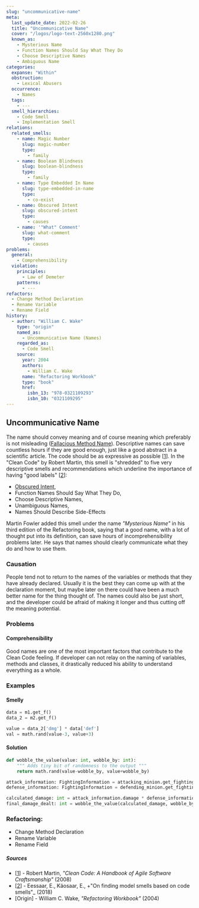 ```yaml
---
slug: "uncommunicative-name"
meta:
  last_update_date: 2022-02-26
  title: "Uncommunicative Name"
  cover: "/logos/logo-text-2560x1280.png"
  known_as:
    - Mysterious Name
    - Function Names Should Say What They Do
    - Choose Descriptive Names
    - Ambiguous Name
categories:
  expanse: "Within"
  obstruction:
    - Lexical Abusers
  occurrence:
    - Names
  tags:
    - ---
  smell_hierarchies:
    - Code Smell
    - Implementation Smell
relations:
  related_smells:
    - name: Magic Number
      slug: magic-number
      type:
        - family
    - name: Boolean Blindness
      slug: boolean-blindness
      type:
        - family
    - name: Type Embedded In Name
      slug: type-embedded-in-name
      type:
        - co-exist
    - name: Obscured Intent
      slug: obscured-intent
      type:
        - causes
    - name: '"What" Comment'
      slug: what-comment
      type:
        - causes
problems:
  general:
    - Comprehensibility
  violation:
    principles:
      - Law of Demeter
    patterns:
      - ---
refactors:
  - Change Method Declaration
  - Rename Variable
  - Rename Field
history:
  - author: "William C. Wake"
    type: "origin"
    named_as:
      - Uncommunicative Name (Names)
    regarded_as:
      - Code Smell
    source:
      year: 2004
      authors:
        - William C. Wake
      name: "Refactoring Workbook"
      type: "book"
      href:
        isbn_13: "978-0321109293"
        isbn_10: "0321109295"
---
```


## Uncommunicative Name

The name should convey meaning and of course meaning which preferably is not misleading ([Fallacious Method Name](./fallacious-method-name.md)). Descriptive names can save countless hours if they are good enough, just like a good abstract in a scientific article. The code should be as expressive as possible [[1](#sources)]. In the "Clean Code" by Robert Martin, this smell is "shredded" to five very descriptive smells and recommendations which underline the importance of having "good labels" [[2](#sources)]:

- [Obscured Intent](./obscured-intent.md),
- Function Names Should Say What They Do,
- Choose Descriptive Names,
- Unambiguous Names,
- Names Should Describe Side-Effects

Martin Fowler added this smell under the name _"Mysterious Name"_ in his third edition of the Refactoring book, saying that a good name, with a lot of thought put into its definition, can save hours of incomprehensibility problems later. He says that names should clearly communicate what they do and how to use them.

### Causation

People tend not to return to the names of the variables or methods that they have already declared. Usually it is the best they can come up with at the declaration moment, but maybe later on there could have been a much better name for the thing thought of. The names could also be just short, and the developer could be afraid of making it longer and thus cutting off the meaning potential.

### Problems

#### **Comprehensibility**

Good names are one of the most important factors that contribute to the Clean Code feeling. If developer can not relay on the naming of variables, methods and classes, it drastically reduced his ability to understand everything as a whole.

### Examples

<div class="example-block">

#### Smelly

```py
data = m1.get_f()
data_2 = m2.get_f()

value = data_2['dmg'] * data['def']
val = math.rand(value-3, value+3)
```

#### Solution

```py
def wobble_the_value(value: int, wobble_by: int):
    """ Adds tiny bit of randomness to the output """
    return math.rand(value-wobble_by, value+wobble_by)

attack_information: FightingInformation = attacking_minion.get_fighting_information()
defense_information: FightingInformation = defending_minion.get_fighting_information()

calculated_damage: int = attack_information.damage * defense_information.defense
final_damage_dealt: int = wobble_the_value(calculated_damage, wobble_by=3)
```

</div>

### Refactoring:

- Change Method Declaration
- Rename Variable
- Rename Field

##### Sources

- [[1](#sources)] - Robert Martin, _"Clean Code: A Handbook of Agile Software Craftsmanship"_ (2008)
- [[2](#sources)] - Eessaar, E., Käosaar, E., +"On finding model smells based on code smells"\_ (2018)
- [Origin] - William C. Wake, _"Refactoring Workbook"_ (2004)
